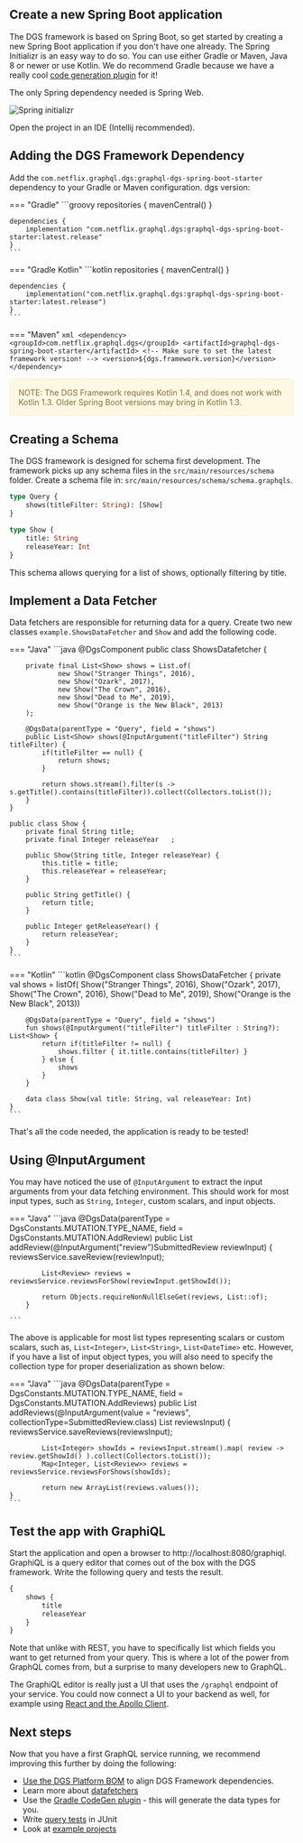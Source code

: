 ## Create a new Spring Boot application

The DGS framework is based on Spring Boot, so get started by creating a new Spring Boot application if you don't have one already.
The Spring Initializr is an easy way to do so.
You can use either Gradle or Maven, Java 8 or newer or use Kotlin.
We do recommend Gradle because we have a really cool [code generation plugin](../generating-code-from-schema) for it!

The only Spring dependency needed is Spring Web.

![Spring initializr](images/initializr.png)

Open the project in an IDE (Intellij recommended).

## Adding the DGS Framework Dependency

Add the `com.netflix.graphql.dgs:graphql-dgs-spring-boot-starter` dependency to your Gradle or Maven configuration.
dgs version:

=== "Gradle"
    ```groovy
    repositories {
        mavenCentral()
    }

    dependencies {
        implementation "com.netflix.graphql.dgs:graphql-dgs-spring-boot-starter:latest.release"
    }
    ```
=== "Gradle Kotlin"
    ```kotlin
    repositories {
        mavenCentral()
    }

    dependencies {
        implementation("com.netflix.graphql.dgs:graphql-dgs-spring-boot-starter:latest.release")
    }
    ```
=== "Maven"
    ```xml
    <dependency>
        <groupId>com.netflix.graphql.dgs</groupId>
        <artifactId>graphql-dgs-spring-boot-starter</artifactId>
        <!-- Make sure to set the latest framework version! -->
        <version>${dgs.framework.version}</version>
    </dependency>
    ```

<div style="padding: 15px; border: 1px solid transparent; border-color: transparent; margin-bottom: 20px; border-radius: 4px; color: #8a6d3b;; background-color: #fcf8e3; border-color: #faebcc;">
 NOTE: The DGS Framework requires Kotlin 1.4, and does not work with Kotlin 1.3. Older Spring Boot versions may bring in Kotlin 1.3.
</div>

## Creating a Schema

The DGS framework is designed for schema first development.
The framework picks up any schema files in the `src/main/resources/schema` folder.
Create a schema file in: `src/main/resources/schema/schema.graphqls`.

```graphql
type Query {
    shows(titleFilter: String): [Show]
}

type Show {
    title: String
    releaseYear: Int
}
```

This schema allows querying for a list of shows, optionally filtering by title.

## Implement a Data Fetcher

Data fetchers are responsible for returning data for a query.
Create two new classes `example.ShowsDataFetcher` and `Show` and add the following code.

=== "Java"
    ```java
    @DgsComponent
    public class ShowsDatafetcher {

        private final List<Show> shows = List.of(
                new Show("Stranger Things", 2016),
                new Show("Ozark", 2017),
                new Show("The Crown", 2016),
                new Show("Dead to Me", 2019),
                new Show("Orange is the New Black", 2013)
        );

        @DgsData(parentType = "Query", field = "shows")
        public List<Show> shows(@InputArgument("titleFilter") String titleFilter) {
            if(titleFilter == null) {
                return shows;
            }

            return shows.stream().filter(s -> s.getTitle().contains(titleFilter)).collect(Collectors.toList());
        }
    }

    public class Show {
        private final String title;
        private final Integer releaseYear   ;

        public Show(String title, Integer releaseYear) {
            this.title = title;
            this.releaseYear = releaseYear;
        }

        public String getTitle() {
            return title;
        }

        public Integer getReleaseYear() {
            return releaseYear;
        }
    }
    ```
=== "Kotlin"
    ```kotlin
    @DgsComponent
    class ShowsDataFetcher {
        private val shows = listOf(
            Show("Stranger Things", 2016),
            Show("Ozark", 2017),
            Show("The Crown", 2016),
            Show("Dead to Me", 2019),
            Show("Orange is the New Black", 2013))

        @DgsData(parentType = "Query", field = "shows")
        fun shows(@InputArgument("titleFilter") titleFilter : String?): List<Show> {
            return if(titleFilter != null) {
                shows.filter { it.title.contains(titleFilter) }
            } else {
                shows
            }
        }

        data class Show(val title: String, val releaseYear: Int)
    }
    ```

That's all the code needed, the application is ready to be tested!

## Using @InputArgument
You may have noticed the use of `@InputArgument` to extract the input arguments from your data fetching environment.
This should work for most input types, such as `String`, `Integer`, custom scalars, and input objects.


=== "Java"
    ```java
        @DgsData(parentType = DgsConstants.MUTATION.TYPE_NAME, field = DgsConstants.MUTATION.AddReview)
        public List<Review> addReview(@InputArgument("review")SubmittedReview reviewInput) {
            reviewsService.saveReview(reviewInput);

            List<Review> reviews = reviewsService.reviewsForShow(reviewInput.getShowId());

            return Objects.requireNonNullElseGet(reviews, List::of);
        }

    ```

The above is applicable for most list types representing scalars or custom scalars, such as, `List<Integer>`, `List<String>`, `List<DateTime>` etc. However, if you have a list of input object types, you will also need to specify the collection type for proper deserialization as shown below:

=== "Java"
    ```java
        @DgsData(parentType = DgsConstants.MUTATION.TYPE_NAME, field = DgsConstants.MUTATION.AddReviews)
        public List<Review> addReviews(@InputArgument(value = "reviews", collectionType=SubmittedReview.class) List<SubmittedReview>    reviewsInput) {
            reviewsService.saveReviews(reviewsInput);

            List<Integer> showIds = reviewsInput.stream().map( review -> review.getShowId() ).collect(Collectors.toList());
            Map<Integer, List<Review>> reviews = reviewsService.reviewsForShows(showIds);

            return new ArrayList(reviews.values());
    }
    ```

## Test the app with GraphiQL

Start the application and open a browser to http://localhost:8080/graphiql.
GraphiQL is a query editor that comes out of the box with the DGS framework.
Write the following query and tests the result.

```graphql
{
    shows {
        title
        releaseYear
    }
}
```

Note that unlike with REST, you have to specifically list which fields you want to get returned from your query.
This is where a lot of the power from GraphQL comes from, but a surprise to many developers new to GraphQL.

The GraphiQL editor is really just a UI that uses the `/graphql` endpoint of your service.
You could now connect a UI to your backend as well, for example using [React and the Apollo Client](https://www.apollographql.com/docs/react/).

## Next steps

Now that you have a first GraphQL service running, we recommend improving this further by doing the following:

* [Use the DGS Platform BOM](advanced/platform-bom.md) to align DGS Framework dependencies.
* Learn more about [datafetchers](../datafetching)
* Use the [Gradle CodeGen plugin](../generating-code-from-schema) - this will generate the data types for you.
* Write [query tests](../query-execution-testing) in JUnit
* Look at [example projects](../examples)
